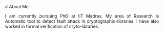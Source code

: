 <head>
  <title>Keerthi</title>
</head>
# About Me
<div style = "text-align: justify">
  <p> I am currently pursuing PhD at IIT Madras. My area of Research is Automatic tool to detect fault attack in cryptographic-libraries. I have also worked in formal verification of cryto-libraries.</p>

